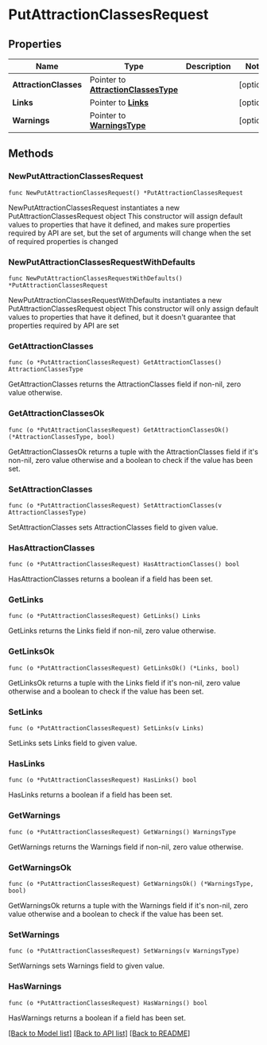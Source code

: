 # PutAttractionClassesRequest

## Properties

Name | Type | Description | Notes
------------ | ------------- | ------------- | -------------
**AttractionClasses** | Pointer to [**AttractionClassesType**](AttractionClassesType.md) |  | [optional] 
**Links** | Pointer to [**Links**](Links.md) |  | [optional] 
**Warnings** | Pointer to [**WarningsType**](WarningsType.md) |  | [optional] 

## Methods

### NewPutAttractionClassesRequest

`func NewPutAttractionClassesRequest() *PutAttractionClassesRequest`

NewPutAttractionClassesRequest instantiates a new PutAttractionClassesRequest object
This constructor will assign default values to properties that have it defined,
and makes sure properties required by API are set, but the set of arguments
will change when the set of required properties is changed

### NewPutAttractionClassesRequestWithDefaults

`func NewPutAttractionClassesRequestWithDefaults() *PutAttractionClassesRequest`

NewPutAttractionClassesRequestWithDefaults instantiates a new PutAttractionClassesRequest object
This constructor will only assign default values to properties that have it defined,
but it doesn't guarantee that properties required by API are set

### GetAttractionClasses

`func (o *PutAttractionClassesRequest) GetAttractionClasses() AttractionClassesType`

GetAttractionClasses returns the AttractionClasses field if non-nil, zero value otherwise.

### GetAttractionClassesOk

`func (o *PutAttractionClassesRequest) GetAttractionClassesOk() (*AttractionClassesType, bool)`

GetAttractionClassesOk returns a tuple with the AttractionClasses field if it's non-nil, zero value otherwise
and a boolean to check if the value has been set.

### SetAttractionClasses

`func (o *PutAttractionClassesRequest) SetAttractionClasses(v AttractionClassesType)`

SetAttractionClasses sets AttractionClasses field to given value.

### HasAttractionClasses

`func (o *PutAttractionClassesRequest) HasAttractionClasses() bool`

HasAttractionClasses returns a boolean if a field has been set.

### GetLinks

`func (o *PutAttractionClassesRequest) GetLinks() Links`

GetLinks returns the Links field if non-nil, zero value otherwise.

### GetLinksOk

`func (o *PutAttractionClassesRequest) GetLinksOk() (*Links, bool)`

GetLinksOk returns a tuple with the Links field if it's non-nil, zero value otherwise
and a boolean to check if the value has been set.

### SetLinks

`func (o *PutAttractionClassesRequest) SetLinks(v Links)`

SetLinks sets Links field to given value.

### HasLinks

`func (o *PutAttractionClassesRequest) HasLinks() bool`

HasLinks returns a boolean if a field has been set.

### GetWarnings

`func (o *PutAttractionClassesRequest) GetWarnings() WarningsType`

GetWarnings returns the Warnings field if non-nil, zero value otherwise.

### GetWarningsOk

`func (o *PutAttractionClassesRequest) GetWarningsOk() (*WarningsType, bool)`

GetWarningsOk returns a tuple with the Warnings field if it's non-nil, zero value otherwise
and a boolean to check if the value has been set.

### SetWarnings

`func (o *PutAttractionClassesRequest) SetWarnings(v WarningsType)`

SetWarnings sets Warnings field to given value.

### HasWarnings

`func (o *PutAttractionClassesRequest) HasWarnings() bool`

HasWarnings returns a boolean if a field has been set.


[[Back to Model list]](../README.md#documentation-for-models) [[Back to API list]](../README.md#documentation-for-api-endpoints) [[Back to README]](../README.md)


